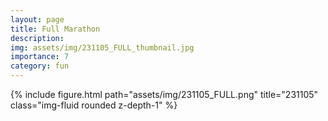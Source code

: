```yaml
---
layout: page
title: Full Marathon
description: 
img: assets/img/231105_FULL_thumbnail.jpg
importance: 7
category: fun
---
```


<div class="row mt-3">
    <!-- Image -->
    <div class="col-sm mt-3 mt-md-0">
        {% include figure.html path="assets/img/231105_FULL.png" title="231105" class="img-fluid rounded z-depth-1" %}
    </div>
</div>